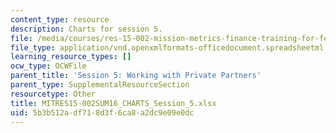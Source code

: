 ```yaml
---
content_type: resource
description: Charts for session 5.
file: /media/courses/res-15-002-mission-metrics-finance-training-for-federal-credit-program-professionals-summer-2016/5b3b512adf718d3f6ca8a2dc9e09e0dc_MITRES15-002SUM16_CHARTS_Session_5.xlsx
file_type: application/vnd.openxmlformats-officedocument.spreadsheetml.sheet
learning_resource_types: []
ocw_type: OCWFile
parent_title: 'Session 5: Working with Private Partners'
parent_type: SupplementalResourceSection
resourcetype: Other
title: MITRES15-002SUM16_CHARTS_Session_5.xlsx
uid: 5b3b512a-df71-8d3f-6ca8-a2dc9e09e0dc
---
```

